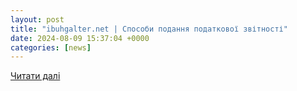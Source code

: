 ```yaml
---
layout: post
title: "ibuhgalter.net | Cпособи подання податкової звітності"
date: 2024-08-09 15:37:04 +0000
categories: [news]
---
```


[Читати далі](https://ibuhgalter.net/news/24298)

